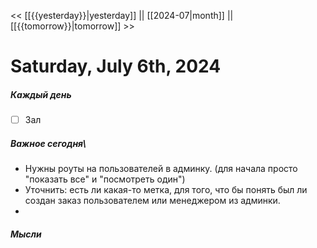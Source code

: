 << [[{{yesterday}}|yesterday]] || [[2024-07|month]] || [[{{tomorrow}}|tomorrow]] >>

# Saturday, July 6th, 2024

##### Каждый день
- [ ] Зал


##### Важное сегодня\
- Нужны роуты на пользователей в админку. (для начала просто "показать все" и "посмотреть один")
- Уточнить: есть ли какая-то метка, для того, что бы понять был ли создан заказ пользователем или менеджером из админки.
- 


##### Мысли


